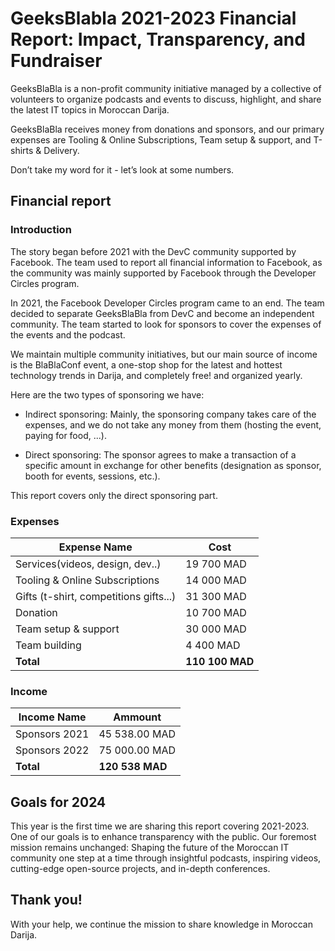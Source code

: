 # GeeksBlabla 2021-2023 Financial Report: Impact, Transparency, and Fundraiser

GeeksBlaBla is a non-profit community initiative managed by a collective of volunteers to organize podcasts and events to discuss, highlight, and share the latest IT topics in Moroccan Darija.

GeeksBlaBla receives money from donations and sponsors, and our primary expenses are Tooling & Online Subscriptions, Team setup & support, and T-shirts & Delivery.

Don’t take my word for it - let’s look at some numbers.

## Financial report

### Introduction

The story began before 2021 with the DevC community supported by Facebook. The team used to report all financial information to Facebook, as the community was mainly supported by Facebook through the Developer Circles program.

In 2021, the Facebook Developer Circles program came to an end. The team decided to separate GeeksBlaBla from DevC and become an independent community. The team started to look for sponsors to cover the expenses of the events and the podcast.

We maintain multiple community initiatives, but our main source of income is the BlaBlaConf event, a one-stop shop for the latest and hottest technology trends in Darija, and completely free! and organized yearly.

Here are the two types of sponsoring we have:

- Indirect sponsoring: Mainly, the sponsoring company takes care of the expenses, and we do not take any money from them (hosting the event, paying for food, ...).

- Direct sponsoring: The sponsor agrees to make a transaction of a specific amount in exchange for other benefits (designation as sponsor, booth for events, sessions, etc.).

This report covers only the direct sponsoring part.

### Expenses

| Expense Name                           | Cost            |
| -------------------------------------- | --------------- |
| Services(videos, design, dev..)        | 19 700 MAD      |
| Tooling & Online Subscriptions         | 14 000 MAD      |
| Gifts (t-shirt, competitions gifts...) | 31 300 MAD      |
| Donation                               | 10 700 MAD      |
| Team setup & support                   | 30 000 MAD      |
| Team building                          | 4 400 MAD       |
| **Total**                              | **110 100 MAD** |

### Income

| Income Name   | Ammount         |
| ------------- | --------------- |
| Sponsors 2021 | 45 538.00 MAD   |
| Sponsors 2022 | 75 000.00 MAD   |
| **Total**     | **120 538 MAD** |

## **Goals for 2024**

This year is the first time we are sharing this report covering 2021-2023. One of our goals is to enhance transparency with the public. Our foremost mission remains unchanged: Shaping the future of the Moroccan IT community one step at a time through insightful podcasts, inspiring videos, cutting-edge open-source projects, and in-depth conferences.

## **Thank you!**

With your help, we continue the mission to share knowledge in Moroccan Darija.
